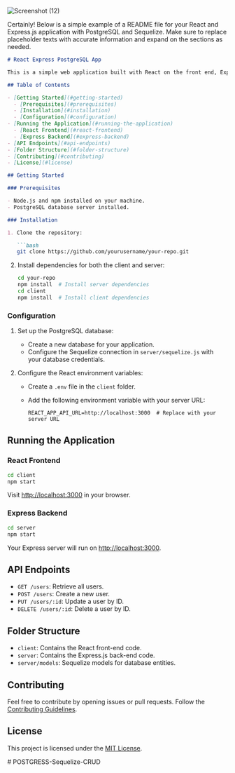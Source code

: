 ![Screenshot (12)](https://github.com/harshrai12/POSTGRESS-Sequelize-CRUD/assets/48512805/ce9b766a-1fc8-4cae-8ae3-33a727c28b5f)


Certainly! Below is a simple example of a README file for your React and Express.js application with PostgreSQL and Sequelize. Make sure to replace placeholder texts with accurate information and expand on the sections as needed.

```markdown
# React Express PostgreSQL App

This is a simple web application built with React on the front end, Express.js on the back end, and PostgreSQL as the database using Sequelize as the ORM.

## Table of Contents

- [Getting Started](#getting-started)
  - [Prerequisites](#prerequisites)
  - [Installation](#installation)
  - [Configuration](#configuration)
- [Running the Application](#running-the-application)
  - [React Frontend](#react-frontend)
  - [Express Backend](#express-backend)
- [API Endpoints](#api-endpoints)
- [Folder Structure](#folder-structure)
- [Contributing](#contributing)
- [License](#license)

## Getting Started

### Prerequisites

- Node.js and npm installed on your machine.
- PostgreSQL database server installed.

### Installation

1. Clone the repository:

   ```bash
   git clone https://github.com/yourusername/your-repo.git
   ```

2. Install dependencies for both the client and server:

   ```bash
   cd your-repo
   npm install  # Install server dependencies
   cd client
   npm install  # Install client dependencies
   ```

### Configuration

1. Set up the PostgreSQL database:
   - Create a new database for your application.
   - Configure the Sequelize connection in `server/sequelize.js` with your database credentials.

2. Configure the React environment variables:
   - Create a `.env` file in the `client` folder.
   - Add the following environment variable with your server URL:

     ```env
     REACT_APP_API_URL=http://localhost:3000  # Replace with your server URL
     ```

## Running the Application

### React Frontend

```bash
cd client
npm start
```

Visit [http://localhost:3000](http://localhost:3000) in your browser.

### Express Backend

```bash
cd server
npm start
```

Your Express server will run on [http://localhost:3000](http://localhost:3000).

## API Endpoints

- `GET /users`: Retrieve all users.
- `POST /users`: Create a new user.
- `PUT /users/:id`: Update a user by ID.
- `DELETE /users/:id`: Delete a user by ID.

## Folder Structure

- `client`: Contains the React front-end code.
- `server`: Contains the Express.js back-end code.
- `server/models`: Sequelize models for database entities.

## Contributing

Feel free to contribute by opening issues or pull requests. Follow the [Contributing Guidelines](CONTRIBUTING.md).

## License

This project is licensed under the [MIT License](LICENSE).

#   P O S T G R E S S - S e q u e l i z e - C R U D 
 
 
